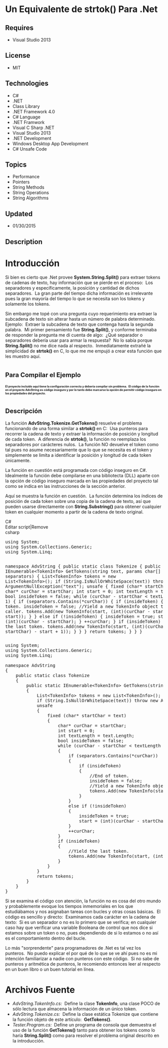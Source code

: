 # Un Equivalente de strtok() Para .Net
## Requires
- Visual Studio 2013
## License
- MIT
## Technologies
- C#
- .NET
- Class Library
- .NET Framework 4.0
- C# Language
- .NET Framwork
- Visual C Sharp .NET
- Visual Studio 2013
- .NET Development
- Windows Desktop App Development
- C# Unsafe Code
## Topics
- Performance
- Pointers
- String Methods
- String Operations
- String Algorithms
## Updated
- 01/30/2015
## Description

<h1>Introducci&oacute;n</h1>
<p>Si bien es cierto que .Net provee <strong>System.String.Split()</strong> para extraer tokens de cadenas de texto, hay informaci&oacute;n que se pierde en el proceso:&nbsp; Los separadores y espec&iacute;ficamente, la posici&oacute;n y cantidad de dichos
 separadores.&nbsp; La gran parte del tiempo dicha informaci&oacute;n es irrelevante pues la gran mayor&iacute;a del tiempo lo que se necesita son los tokens y solamente los tokens.</p>
<p>Sin embargo me top&eacute; con una pregunta cuyo requerimiento era extraer la subcadena de texto sin alterar hasta un n&uacute;mero de palabra determinado.&nbsp; Ejemplo:&nbsp; Extraer la subcadena de texto que contenga hasta la segunda palabra.&nbsp; Mi
 primer pensamiento fue <strong>String.Split()</strong>, y conforme terminaba de responder la pregunta me di cuenta de algo:&nbsp; &iquest;Qu&eacute; separador o separadores deber&iacute;a usar para armar la respuesta?&nbsp; No lo sab&iacute;a porque
<strong>String.Split()</strong> no me dice nada al respecto.&nbsp; Inmediatamente extra&ntilde;&eacute; la simplicidad de
<strong>strtok()</strong> en C, lo que me me empuj&oacute; a crear esta funci&oacute;n que les muestro aqu&iacute;.</p>
<h1><span style="font-size:20px; font-weight:bold">Para Compilar el Ejemplo</span></h1>
<p><span style="font-size:20px; font-weight:bold"><span style="font-size:xx-small">El proyecto incluido aqu&iacute; tiene la configuraci&oacute;n correcta y deber&iacute;a compilar sin problema.&nbsp; El c&oacute;digo de la funci&oacute;n en el proyecto
<strong>AdvString </strong>es c&oacute;digo inseguro y por lo tanto debe marcarse la opci&oacute;n de permitir c&oacute;digo inseguro en las propiedades del proyecto.</span><br>
</span></p>
<h1><span style="font-size:20px; font-weight:bold">Descripci&oacute;n</span></h1>
<p>La funci&oacute;n <strong>AdvString.Tokenize.GetTokens() </strong>resuelve el problema funcionando de una forma similar a
<strong>strtok() </strong>en C:&nbsp; Usa punteros para recorrer la cadena de texto y extraer la informaci&oacute;n de posici&oacute;n y longitud de cada token.&nbsp; A diferencia de
<strong>strtok()</strong>, la funci&oacute;n no reemplaza los separadores por car&aacute;cteres nulos.&nbsp; La funci&oacute;n NO devuelve el token como tal pues no asume necesariamente que lo que se necesita es el token y simplemente se limita a identificar
 la posici&oacute;n y longitud de cada token &uacute;nicamente.</p>
<p>La funci&oacute;n en cuesti&oacute;n est&aacute; programada con c&oacute;digo inseguro en C#.&nbsp; Idealmente la funci&oacute;n debe compilarse en una bibliotecta (DLL) aparte con la opci&oacute;n de c&oacute;digo inseguro marcada en las propiedades del
 proyecto tal como se indica en las instrucciones de la secci&oacute;n anterior.</p>
<p>Aqu&iacute; se muestra la funci&oacute;n en cuesti&oacute;n.&nbsp; La funci&oacute;n determina los &iacute;ndices de posici&oacute;n de cada token sobre una copia de la cadena de texto, as&iacute; que pueden usarse directamente con
<strong>String.Substring()</strong> para obtener cualquier token en cualquier momento a partir de la cadena de texto original.</p>
<div class="scriptcode">
<div class="pluginEditHolder" pluginCommand="mceScriptCode">
<div class="title"><span>C#</span></div>
<div class="pluginLinkHolder"><span class="pluginEditHolderLink">Editar script</span>|<span class="pluginRemoveHolderLink">Remove</span></div>
<span class="hidden">csharp</span>
<pre class="hidden">using System;
using System.Collections.Generic;
using System.Linq;

namespace AdvString
{
    public static class Tokenize
    {
        public static IEnumerable&lt;TokenInfo&gt; GetTokens(string text, params char[] separators)
        {
            List&lt;TokenInfo&gt; tokens = new List&lt;TokenInfo&gt;();
            if (String.IsNullOrWhiteSpace(text)) throw new ArgumentNullException(&quot;text&quot;);
            unsafe
            {
                fixed (char* startChar = text)
                {
                    char* curChar = startChar;
                    int start = 0;
                    int textLength = text.Length;
                    bool insideToken = false;
                    while (curChar - startChar &lt; textLength - 1)
                    {
                        if (separators.Contains(*curChar))
                        {
                            if (insideToken)
                            {
                                //End of token.
                                insideToken = false;
                                //Yield a new TokenInfo object to the caller.
                                tokens.Add(new TokenInfo(start, (int)(curChar - startChar) - start));
                            }
                        }
                        else if (!insideToken)
                        {
                            insideToken = true;
                            start = (int)(curChar - startChar);
                        }
                        &#43;&#43;curChar;
                    }
                    if (insideToken)
                    {
                        //Yield the last token.
                        tokens.Add(new TokenInfo(start, (int)(curChar - startChar) - start &#43; 1));
                    }
                }
            }
            return tokens;
        }
    }
}
</pre>
<div class="preview">
<pre class="csharp"><span class="cs__keyword">using</span>&nbsp;System;&nbsp;
<span class="cs__keyword">using</span>&nbsp;System.Collections.Generic;&nbsp;
<span class="cs__keyword">using</span>&nbsp;System.Linq;&nbsp;
&nbsp;
<span class="cs__keyword">namespace</span>&nbsp;AdvString&nbsp;
{&nbsp;
&nbsp;&nbsp;&nbsp;&nbsp;<span class="cs__keyword">public</span>&nbsp;<span class="cs__keyword">static</span>&nbsp;<span class="cs__keyword">class</span>&nbsp;Tokenize&nbsp;
&nbsp;&nbsp;&nbsp;&nbsp;{&nbsp;
&nbsp;&nbsp;&nbsp;&nbsp;&nbsp;&nbsp;&nbsp;&nbsp;<span class="cs__keyword">public</span>&nbsp;<span class="cs__keyword">static</span>&nbsp;IEnumerable&lt;TokenInfo&gt;&nbsp;GetTokens(<span class="cs__keyword">string</span>&nbsp;text,&nbsp;<span class="cs__keyword">params</span>&nbsp;<span class="cs__keyword">char</span>[]&nbsp;separators)&nbsp;
&nbsp;&nbsp;&nbsp;&nbsp;&nbsp;&nbsp;&nbsp;&nbsp;{&nbsp;
&nbsp;&nbsp;&nbsp;&nbsp;&nbsp;&nbsp;&nbsp;&nbsp;&nbsp;&nbsp;&nbsp;&nbsp;List&lt;TokenInfo&gt;&nbsp;tokens&nbsp;=&nbsp;<span class="cs__keyword">new</span>&nbsp;List&lt;TokenInfo&gt;();&nbsp;
&nbsp;&nbsp;&nbsp;&nbsp;&nbsp;&nbsp;&nbsp;&nbsp;&nbsp;&nbsp;&nbsp;&nbsp;<span class="cs__keyword">if</span>&nbsp;(String.IsNullOrWhiteSpace(text))&nbsp;<span class="cs__keyword">throw</span>&nbsp;<span class="cs__keyword">new</span>&nbsp;ArgumentNullException(<span class="cs__string">&quot;text&quot;</span>);&nbsp;
&nbsp;&nbsp;&nbsp;&nbsp;&nbsp;&nbsp;&nbsp;&nbsp;&nbsp;&nbsp;&nbsp;&nbsp;<span class="cs__keyword">unsafe</span>&nbsp;
&nbsp;&nbsp;&nbsp;&nbsp;&nbsp;&nbsp;&nbsp;&nbsp;&nbsp;&nbsp;&nbsp;&nbsp;{&nbsp;
&nbsp;&nbsp;&nbsp;&nbsp;&nbsp;&nbsp;&nbsp;&nbsp;&nbsp;&nbsp;&nbsp;&nbsp;&nbsp;&nbsp;&nbsp;&nbsp;<span class="cs__keyword">fixed</span>&nbsp;(<span class="cs__keyword">char</span>*&nbsp;startChar&nbsp;=&nbsp;text)&nbsp;
&nbsp;&nbsp;&nbsp;&nbsp;&nbsp;&nbsp;&nbsp;&nbsp;&nbsp;&nbsp;&nbsp;&nbsp;&nbsp;&nbsp;&nbsp;&nbsp;{&nbsp;
&nbsp;&nbsp;&nbsp;&nbsp;&nbsp;&nbsp;&nbsp;&nbsp;&nbsp;&nbsp;&nbsp;&nbsp;&nbsp;&nbsp;&nbsp;&nbsp;&nbsp;&nbsp;&nbsp;&nbsp;<span class="cs__keyword">char</span>*&nbsp;curChar&nbsp;=&nbsp;startChar;&nbsp;
&nbsp;&nbsp;&nbsp;&nbsp;&nbsp;&nbsp;&nbsp;&nbsp;&nbsp;&nbsp;&nbsp;&nbsp;&nbsp;&nbsp;&nbsp;&nbsp;&nbsp;&nbsp;&nbsp;&nbsp;<span class="cs__keyword">int</span>&nbsp;start&nbsp;=&nbsp;<span class="cs__number">0</span>;&nbsp;
&nbsp;&nbsp;&nbsp;&nbsp;&nbsp;&nbsp;&nbsp;&nbsp;&nbsp;&nbsp;&nbsp;&nbsp;&nbsp;&nbsp;&nbsp;&nbsp;&nbsp;&nbsp;&nbsp;&nbsp;<span class="cs__keyword">int</span>&nbsp;textLength&nbsp;=&nbsp;text.Length;&nbsp;
&nbsp;&nbsp;&nbsp;&nbsp;&nbsp;&nbsp;&nbsp;&nbsp;&nbsp;&nbsp;&nbsp;&nbsp;&nbsp;&nbsp;&nbsp;&nbsp;&nbsp;&nbsp;&nbsp;&nbsp;<span class="cs__keyword">bool</span>&nbsp;insideToken&nbsp;=&nbsp;<span class="cs__keyword">false</span>;&nbsp;
&nbsp;&nbsp;&nbsp;&nbsp;&nbsp;&nbsp;&nbsp;&nbsp;&nbsp;&nbsp;&nbsp;&nbsp;&nbsp;&nbsp;&nbsp;&nbsp;&nbsp;&nbsp;&nbsp;&nbsp;<span class="cs__keyword">while</span>&nbsp;(curChar&nbsp;-&nbsp;startChar&nbsp;&lt;&nbsp;textLength&nbsp;-&nbsp;<span class="cs__number">1</span>)&nbsp;
&nbsp;&nbsp;&nbsp;&nbsp;&nbsp;&nbsp;&nbsp;&nbsp;&nbsp;&nbsp;&nbsp;&nbsp;&nbsp;&nbsp;&nbsp;&nbsp;&nbsp;&nbsp;&nbsp;&nbsp;{&nbsp;
&nbsp;&nbsp;&nbsp;&nbsp;&nbsp;&nbsp;&nbsp;&nbsp;&nbsp;&nbsp;&nbsp;&nbsp;&nbsp;&nbsp;&nbsp;&nbsp;&nbsp;&nbsp;&nbsp;&nbsp;&nbsp;&nbsp;&nbsp;&nbsp;<span class="cs__keyword">if</span>&nbsp;(separators.Contains(*curChar))&nbsp;
&nbsp;&nbsp;&nbsp;&nbsp;&nbsp;&nbsp;&nbsp;&nbsp;&nbsp;&nbsp;&nbsp;&nbsp;&nbsp;&nbsp;&nbsp;&nbsp;&nbsp;&nbsp;&nbsp;&nbsp;&nbsp;&nbsp;&nbsp;&nbsp;{&nbsp;
&nbsp;&nbsp;&nbsp;&nbsp;&nbsp;&nbsp;&nbsp;&nbsp;&nbsp;&nbsp;&nbsp;&nbsp;&nbsp;&nbsp;&nbsp;&nbsp;&nbsp;&nbsp;&nbsp;&nbsp;&nbsp;&nbsp;&nbsp;&nbsp;&nbsp;&nbsp;&nbsp;&nbsp;<span class="cs__keyword">if</span>&nbsp;(insideToken)&nbsp;
&nbsp;&nbsp;&nbsp;&nbsp;&nbsp;&nbsp;&nbsp;&nbsp;&nbsp;&nbsp;&nbsp;&nbsp;&nbsp;&nbsp;&nbsp;&nbsp;&nbsp;&nbsp;&nbsp;&nbsp;&nbsp;&nbsp;&nbsp;&nbsp;&nbsp;&nbsp;&nbsp;&nbsp;{&nbsp;
&nbsp;&nbsp;&nbsp;&nbsp;&nbsp;&nbsp;&nbsp;&nbsp;&nbsp;&nbsp;&nbsp;&nbsp;&nbsp;&nbsp;&nbsp;&nbsp;&nbsp;&nbsp;&nbsp;&nbsp;&nbsp;&nbsp;&nbsp;&nbsp;&nbsp;&nbsp;&nbsp;&nbsp;&nbsp;&nbsp;&nbsp;&nbsp;<span class="cs__com">//End&nbsp;of&nbsp;token.</span>&nbsp;
&nbsp;&nbsp;&nbsp;&nbsp;&nbsp;&nbsp;&nbsp;&nbsp;&nbsp;&nbsp;&nbsp;&nbsp;&nbsp;&nbsp;&nbsp;&nbsp;&nbsp;&nbsp;&nbsp;&nbsp;&nbsp;&nbsp;&nbsp;&nbsp;&nbsp;&nbsp;&nbsp;&nbsp;&nbsp;&nbsp;&nbsp;&nbsp;insideToken&nbsp;=&nbsp;<span class="cs__keyword">false</span>;&nbsp;
&nbsp;&nbsp;&nbsp;&nbsp;&nbsp;&nbsp;&nbsp;&nbsp;&nbsp;&nbsp;&nbsp;&nbsp;&nbsp;&nbsp;&nbsp;&nbsp;&nbsp;&nbsp;&nbsp;&nbsp;&nbsp;&nbsp;&nbsp;&nbsp;&nbsp;&nbsp;&nbsp;&nbsp;&nbsp;&nbsp;&nbsp;&nbsp;<span class="cs__com">//Yield&nbsp;a&nbsp;new&nbsp;TokenInfo&nbsp;object&nbsp;to&nbsp;the&nbsp;caller.</span>&nbsp;
&nbsp;&nbsp;&nbsp;&nbsp;&nbsp;&nbsp;&nbsp;&nbsp;&nbsp;&nbsp;&nbsp;&nbsp;&nbsp;&nbsp;&nbsp;&nbsp;&nbsp;&nbsp;&nbsp;&nbsp;&nbsp;&nbsp;&nbsp;&nbsp;&nbsp;&nbsp;&nbsp;&nbsp;&nbsp;&nbsp;&nbsp;&nbsp;tokens.Add(<span class="cs__keyword">new</span>&nbsp;TokenInfo(start,&nbsp;(<span class="cs__keyword">int</span>)(curChar&nbsp;-&nbsp;startChar)&nbsp;-&nbsp;start));&nbsp;
&nbsp;&nbsp;&nbsp;&nbsp;&nbsp;&nbsp;&nbsp;&nbsp;&nbsp;&nbsp;&nbsp;&nbsp;&nbsp;&nbsp;&nbsp;&nbsp;&nbsp;&nbsp;&nbsp;&nbsp;&nbsp;&nbsp;&nbsp;&nbsp;&nbsp;&nbsp;&nbsp;&nbsp;}&nbsp;
&nbsp;&nbsp;&nbsp;&nbsp;&nbsp;&nbsp;&nbsp;&nbsp;&nbsp;&nbsp;&nbsp;&nbsp;&nbsp;&nbsp;&nbsp;&nbsp;&nbsp;&nbsp;&nbsp;&nbsp;&nbsp;&nbsp;&nbsp;&nbsp;}&nbsp;
&nbsp;&nbsp;&nbsp;&nbsp;&nbsp;&nbsp;&nbsp;&nbsp;&nbsp;&nbsp;&nbsp;&nbsp;&nbsp;&nbsp;&nbsp;&nbsp;&nbsp;&nbsp;&nbsp;&nbsp;&nbsp;&nbsp;&nbsp;&nbsp;<span class="cs__keyword">else</span>&nbsp;<span class="cs__keyword">if</span>&nbsp;(!insideToken)&nbsp;
&nbsp;&nbsp;&nbsp;&nbsp;&nbsp;&nbsp;&nbsp;&nbsp;&nbsp;&nbsp;&nbsp;&nbsp;&nbsp;&nbsp;&nbsp;&nbsp;&nbsp;&nbsp;&nbsp;&nbsp;&nbsp;&nbsp;&nbsp;&nbsp;{&nbsp;
&nbsp;&nbsp;&nbsp;&nbsp;&nbsp;&nbsp;&nbsp;&nbsp;&nbsp;&nbsp;&nbsp;&nbsp;&nbsp;&nbsp;&nbsp;&nbsp;&nbsp;&nbsp;&nbsp;&nbsp;&nbsp;&nbsp;&nbsp;&nbsp;&nbsp;&nbsp;&nbsp;&nbsp;insideToken&nbsp;=&nbsp;<span class="cs__keyword">true</span>;&nbsp;
&nbsp;&nbsp;&nbsp;&nbsp;&nbsp;&nbsp;&nbsp;&nbsp;&nbsp;&nbsp;&nbsp;&nbsp;&nbsp;&nbsp;&nbsp;&nbsp;&nbsp;&nbsp;&nbsp;&nbsp;&nbsp;&nbsp;&nbsp;&nbsp;&nbsp;&nbsp;&nbsp;&nbsp;start&nbsp;=&nbsp;(<span class="cs__keyword">int</span>)(curChar&nbsp;-&nbsp;startChar);&nbsp;
&nbsp;&nbsp;&nbsp;&nbsp;&nbsp;&nbsp;&nbsp;&nbsp;&nbsp;&nbsp;&nbsp;&nbsp;&nbsp;&nbsp;&nbsp;&nbsp;&nbsp;&nbsp;&nbsp;&nbsp;&nbsp;&nbsp;&nbsp;&nbsp;}&nbsp;
&nbsp;&nbsp;&nbsp;&nbsp;&nbsp;&nbsp;&nbsp;&nbsp;&nbsp;&nbsp;&nbsp;&nbsp;&nbsp;&nbsp;&nbsp;&nbsp;&nbsp;&nbsp;&nbsp;&nbsp;&nbsp;&nbsp;&nbsp;&nbsp;&#43;&#43;curChar;&nbsp;
&nbsp;&nbsp;&nbsp;&nbsp;&nbsp;&nbsp;&nbsp;&nbsp;&nbsp;&nbsp;&nbsp;&nbsp;&nbsp;&nbsp;&nbsp;&nbsp;&nbsp;&nbsp;&nbsp;&nbsp;}&nbsp;
&nbsp;&nbsp;&nbsp;&nbsp;&nbsp;&nbsp;&nbsp;&nbsp;&nbsp;&nbsp;&nbsp;&nbsp;&nbsp;&nbsp;&nbsp;&nbsp;&nbsp;&nbsp;&nbsp;&nbsp;<span class="cs__keyword">if</span>&nbsp;(insideToken)&nbsp;
&nbsp;&nbsp;&nbsp;&nbsp;&nbsp;&nbsp;&nbsp;&nbsp;&nbsp;&nbsp;&nbsp;&nbsp;&nbsp;&nbsp;&nbsp;&nbsp;&nbsp;&nbsp;&nbsp;&nbsp;{&nbsp;
&nbsp;&nbsp;&nbsp;&nbsp;&nbsp;&nbsp;&nbsp;&nbsp;&nbsp;&nbsp;&nbsp;&nbsp;&nbsp;&nbsp;&nbsp;&nbsp;&nbsp;&nbsp;&nbsp;&nbsp;&nbsp;&nbsp;&nbsp;&nbsp;<span class="cs__com">//Yield&nbsp;the&nbsp;last&nbsp;token.</span>&nbsp;
&nbsp;&nbsp;&nbsp;&nbsp;&nbsp;&nbsp;&nbsp;&nbsp;&nbsp;&nbsp;&nbsp;&nbsp;&nbsp;&nbsp;&nbsp;&nbsp;&nbsp;&nbsp;&nbsp;&nbsp;&nbsp;&nbsp;&nbsp;&nbsp;tokens.Add(<span class="cs__keyword">new</span>&nbsp;TokenInfo(start,&nbsp;(<span class="cs__keyword">int</span>)(curChar&nbsp;-&nbsp;startChar)&nbsp;-&nbsp;start&nbsp;&#43;&nbsp;<span class="cs__number">1</span>));&nbsp;
&nbsp;&nbsp;&nbsp;&nbsp;&nbsp;&nbsp;&nbsp;&nbsp;&nbsp;&nbsp;&nbsp;&nbsp;&nbsp;&nbsp;&nbsp;&nbsp;&nbsp;&nbsp;&nbsp;&nbsp;}&nbsp;
&nbsp;&nbsp;&nbsp;&nbsp;&nbsp;&nbsp;&nbsp;&nbsp;&nbsp;&nbsp;&nbsp;&nbsp;&nbsp;&nbsp;&nbsp;&nbsp;}&nbsp;
&nbsp;&nbsp;&nbsp;&nbsp;&nbsp;&nbsp;&nbsp;&nbsp;&nbsp;&nbsp;&nbsp;&nbsp;}&nbsp;
&nbsp;&nbsp;&nbsp;&nbsp;&nbsp;&nbsp;&nbsp;&nbsp;&nbsp;&nbsp;&nbsp;&nbsp;<span class="cs__keyword">return</span>&nbsp;tokens;&nbsp;
&nbsp;&nbsp;&nbsp;&nbsp;&nbsp;&nbsp;&nbsp;&nbsp;}&nbsp;
&nbsp;&nbsp;&nbsp;&nbsp;}&nbsp;
}&nbsp;
</pre>
</div>
</div>
</div>
<p>Si se examina el c&oacute;digo con atenci&oacute;n, la funci&oacute;n no es cosa del otro mundo y probablemente evoque los tiempos inmemoriales en los que estudi&aacute;bamos y nos asignaban tareas con bucles y otras cosas b&aacute;sicas.&nbsp; El c&oacute;digo
 es sencillo y directo:&nbsp; Examinamos cada car&aacute;cter en la cadena de texto:&nbsp; Si es un separador o no es lo primero que se verifica; en cualquier caso hay que verificar una variable Booleana de control que nos dice si estamos sobre un token o no,
 pues dependiendo de si lo estamos o no as&iacute; es el comportamiento dentro del bucle.</p>
<p>Lo m&aacute;s &quot;sorprendente&quot; para programadores de .Net es tal vez los punteros.&nbsp; No puedo explicar el por qu&eacute; de lo que se ve ah&iacute; pues no es mi intenci&oacute;n familiarizar a nadie con punteros con este c&oacute;digo.&nbsp; Si no sabe
 de punteros y aritm&eacute;tica de punteros, le recomiendo entonces leer al respecto en un buen libro o un buen tutorial en l&iacute;nea.</p>
<h1><span>Archivos Fuente</span></h1>
<ul>
<li><em>AdvString.TokenInfo.cs:&nbsp; </em>Define la clase <strong>TokenInfo</strong>, una clase POCO de s&oacute;lo lectura que almacena la informaci&oacute;n de un &uacute;nico token.
</li><li><em><em>AdvString.Tokenize.cs:</em></em>&nbsp; Define la clase est&aacute;tica Tokenize que contiene la funci&oacute;n objeto de este art&iacute;culo:&nbsp;
<strong>GetTokens()</strong>. </li><li><em>Tester.Program.cs:</em>&nbsp; Define un programa de consola que demuestra el uso de la funci&oacute;n
<strong>GetTokens()</strong> tanto para obtener los tokens como lo har&iacute;a <strong>
String.Split()</strong> como para resolver el problema original descrito en la introducci&oacute;n.
</li></ul>
<div class="mcePaste" id="_mcePaste" style="left:-10000px; top:0px; width:1px; height:1px; overflow:hidden">
</div>
